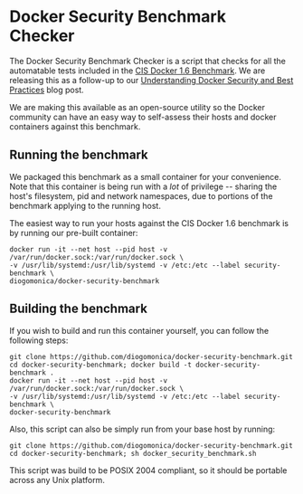 # Docker Security Benchmark Checker

The Docker Security Benchmark Checker is a script that checks for all the automatable tests included in the [CIS Docker 1.6 Benchmark](https://benchmarks.cisecurity.org/tools2/docker/CIS_Docker_1.6_Benchmark_v1.0.0.pdf). We are releasing this as a follow-up to our [Understanding Docker Security and Best Practices](https://blog.docker.com/2015/05/understanding-docker-security-and-best-practices/) blog post.

We are making this available as an open-source utility so the Docker community can have an easy way to self-assess their hosts and docker containers against this benchmark.

## Running the benchmark

We packaged this benchmark as a small container for your convenience. Note that this container is being run with a *lot* of privilege -- sharing the host's filesystem, pid and network namespaces, due to portions of the benchmark applying to the running host.

The easiest way to run your hosts against the CIS Docker 1.6 benchmark is by running our pre-built container:


```
docker run -it --net host --pid host -v /var/run/docker.sock:/var/run/docker.sock \
-v /usr/lib/systemd:/usr/lib/systemd -v /etc:/etc --label security-benchmark \
diogomonica/docker-security-benchmark
```

## Building the benchmark

If you wish to build and run this container yourself, you can follow the following steps:

```
git clone https://github.com/diogomonica/docker-security-benchmark.git
cd docker-security-benchmark; docker build -t docker-security-benchmark .
docker run -it --net host --pid host -v /var/run/docker.sock:/var/run/docker.sock \
-v /usr/lib/systemd:/usr/lib/systemd -v /etc:/etc --label security-benchmark \
docker-security-benchmark
```

Also, this script can also be simply run from your base host by running:

```
git clone https://github.com/diogomonica/docker-security-benchmark.git
cd docker-security-benchmark; sh docker_security_benchmark.sh
```

This script was build to be POSIX 2004 compliant, so it should be portable across any Unix platform.
